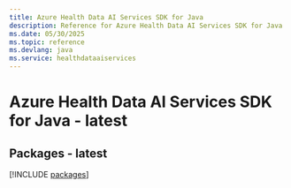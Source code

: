 ```yaml
---
title: Azure Health Data AI Services SDK for Java
description: Reference for Azure Health Data AI Services SDK for Java
ms.date: 05/30/2025
ms.topic: reference
ms.devlang: java
ms.service: healthdataaiservices
---
```

# Azure Health Data AI Services SDK for Java - latest
## Packages - latest
[!INCLUDE [packages](health-data-ai-services-index.md)]